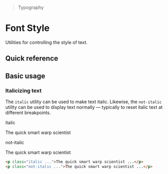 > Typography

# Font Style
Utilities for controlling the style of text.

## Quick reference

<qr-table />

## Basic usage
### Italicizing text
The `italic` utility can be used to make text italic. Likewise, the `not-italic` utility can be used to display text normally — typically to reset italic text at different breakpoints.

<container>
  <div class="mx-24">
    <span class="pd-font-medium pd-text-sm pd-text-slate-500 pd-font-mono dark:pd-text-slate-400">italic</span>
    <p class="text-t2 mt-0! italic">The quick smart warp scientist</p>
    <span class="pd-font-medium pd-text-sm pd-text-slate-500 pd-font-mono dark:pd-text-slate-400">not-italic</span>
    <p class="text-t2 mt-0! not-italic">The quick smart warp scientist</p>
  </div>
</container>

```html
<p class="italic ...">The quick smart warp scientist ...</p>
<p class="not-italic ...">The quick smart warp scientist ...</p>
```
